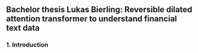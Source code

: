 ## Bachelor thesis Lukas Bierling: Reversible dilated attention transformer to understand financial text data

### 1. Introduction
